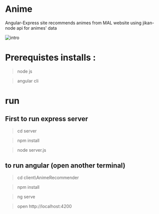 # Anime
Angular-Express site recommends animes from MAL website using jikan-node api for animes' data

![intro](client/demo/demo.gif) 
# Prerequistes installs :
> node js

> angular cli

# run
## First to run express server
> cd server

> npm install

> node server.js

## to run angular (open another terminal)
> cd client\AnimeRecommender

> npm install

> ng serve

> open http://localhost:4200





